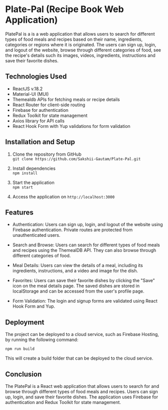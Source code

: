 # Plate-Pal (Recipe Book Web Application)

PlatePal is a is a web application that allows users to search for different types of food meals and recipes based on their name, ingredients, categories or regions where it is originated. The users can sign up, login, and logout of the website, browse through different categories of food, see the recipe's details such its images, videos, ingredients, instructions and save their favorite dishes.

## Technologies Used

* ReactJS v.18.2
* Material-UI (MUI)
* Themealdb APIs for fetching meals or recipe details
* React Router for client-side routing
* Firebase for authentication
* Redux Toolkit for state management
* Axios library for API calls
* React Hook Form with Yup validations for form validation

## Installation and Setup

1. Clone the repository from GitHub   
```git clone https://github.com/Sakshii-Gautam/Plate-Pal.git```

2. Install dependencies  
```npm install```

3. Start the application  
```npm start```

4. Access the application on `http://localhost:3000`

## Features

* Authentication: Users can sign up, login, and logout of the website using Firebase authentication. Private routes are protected from unauthenticated users.

* Search and Browse: Users can search for different types of food meals and recipes using the ThemealDB API. They can also browse through different categories of food.

* Meal Details: Users can view the details of a meal, including its ingredients, instructions, and a video and image for the dish.

* Favorites: Users can save their favorite dishes by clicking the "Save" icon on the meal details page. The saved dishes are stored in localStorage and can be accessed from the user's profile page.

* Form Validation: The login and signup forms are validated using React Hook Form and Yup.

## Deployment

The project can be deployed to a cloud service, such as Firebase Hosting, by running the following command:  

```npm run build```

This will create a build folder that can be deployed to the cloud service.

## Conclusion

The PlatePal is a React web application that allows users to search for and browse through different types of food meals and recipes. Users can sign up, login, and save their favorite dishes. The application uses Firebase for authentication and Redux Toolkit for state management. 
